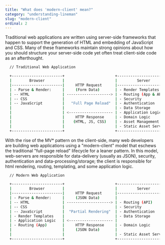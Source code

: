 ```yaml
---
title: "What does 'modern-client' mean?"
category: "understanding-lineman"
slug: "modern-client"
ordinal: 2
---
```


Traditional web applications are written using server-side frameworks that
happen to support the generation of HTML and embedding of JavaScript and CSS.
Many of these frameworks maintain strong opinions about how you should
structure your server-side code yet often treat client-side code as an
afterthought.

```bash
  // Traditional Web Application

  +-----------------------+                       +------------------------+
  |        Browser        |                       |         Server         |
  |-----------------------|     HTTP Request      |------------------------|
  | - Parse & Render:     |     (Form Data)       | - Render Templates     |
  | -- HTML               | --------------------> | - Routing (App & API)  |
  | -- CSS                |                       | - Security             |
  | -- JavaScript         |   "Full Page Reload"  | - Authentication       |
  |                       |                       | - Data Storage         |
  |                       | <-------------------- | - Application Logic    |
  |                       |     HTTP Response     | - Domain Logic         |
  |                       |    (HTML, JS, CSS)    | - Asset Management     |
  |                       |                       | - Static Asset Serving |
  +-----------------------+                       +------------------------+
```

With the rise of the MV* pattern on the client-side, many web developers are
building web applications using a "modern-client" model that eschews the
traditional "full-page reload" lifecycle for a leaner pattern. In this model,
web-servers are responsible for data-delivery (usually as JSON), security,
authentication and data-processing/storage; the client is responsible for html
rendering, routing, templating, and some application logic.


```bash
  // Modern Web Application

  +-----------------------+                       +------------------------+
  |        Browser        |                       |         Server         |
  |-----------------------|     HTTP Request      |------------------------|
  | - Parse & Render:     |     (JSON Data)       |                        |
  | -- HTML               | --------------------> | - Routing (API)        |
  | -- CSS                |                       | - Security             |
  | -- JavaScript         |  "Partial Rendering"  | - Authentication       |
  | - Render Templates    |                       | - Data Storage         |
  | - Application Logic   | <-------------------- |                        |
  | - Routing (App)       |     HTTP Response     | - Domain Logic         |
  |                       |     (JSON Data)       |                        |
  |                       |                       | - Static Asset Serving |
  +-----------------------+                       +------------------------+
```
